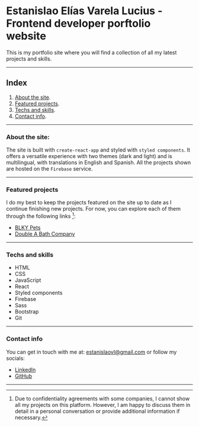 # Estanislao Elías Varela Lucius - Frontend developer porftolio website

This is my portfolio site where you will find a collection of all my latest projects and skills.

---

## Index

1. [About the site](#about-the-site).
2. [Featured projects](#featured-projects).
3. [Techs and skills](#techs-and-skills).
4. [Contact info](#contact-info).

---

### About the site:

The site is built with `create-react-app` and styled with `styled components`. It offers a versatile experience with two themes (dark and light) and is multilingual, with translations in English and Spanish. All the projects shown are hosted on the `Firebase` service.

---

### Featured projects

I do my best to keep the projects featured on the site up to date as I continue finishing new projects. For now, you can explore each of them through the following links [^1]:

* [BLKY Pets](https://blkypetsreact.netlify.app/)
* [Double A Bath Company](https://double-a-bath-company.vercel.app/)

---

### Techs and skills

- HTML
- CSS
- JavaScript
- React
- Styled components
- Firebase
- Sass
- Bootstrap
- Git

---

### Contact info

You can get in touch with me at: [estanislaovl@gmail.com](mailto:estanislaovl@gmail.com) or follow my socials:
- [LinkedIn](https://www.linkedin.com/in/estanislao-elias-varela-lucius-developer/)
- [GitHub](https://github.com/EstanisEVL)

---

[^1]: Due to confidentiality agreements with some companies, I cannot show all my projects on this platform. However, I am happy to discuss them in detail in a personal conversation or provide additional information if necessary.
